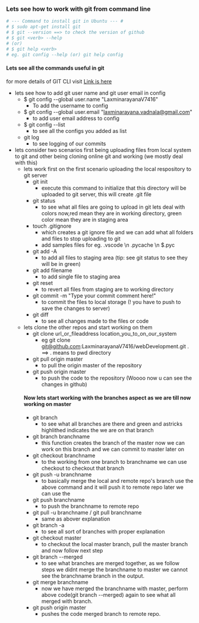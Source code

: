 ### Lets see how to work with git from command line
```Python
# --- Command to install git in Ubuntu --- #
# $ sudo apt-get install git
# $ git --version ==> to check the version of github
# $ git <verb> --help
# (or)
# $ git help <verb>
# eg. git config --help (or) git help config
```
#### Lets see all the commands useful in git
for more details of GIT CLI visit [Link is here](https://git-scm.com/book/en/v2 "its pro git book")
* lets see how to add git user name and git user email in config
    * $ git config --global user.name "LaxminarayanaV7416"
      * To add the username to config
    * $ git config --global user.email "laxminarayana.vadnala@gmail.com"
      * to add user email address to config 
    * $ git config --list
      * to see all the configs you added as list
   * git log 
      * to see logging of our commits
 * lets consider two scenarios first being uploading files from local system to git and other being cloning online git and working (we mostly deal with this)
   * lets work first on the first scenario uploading the local respository to git server
      * git init
         * execute this command to initialize that this directory will be uploaded to git server, this will create .git file
      * git status
         * to see what all files are going to upload in git lets deal with colors now,red mean they are in working directory, green color mean they are in staging area
      * touch .gitignore
         * which creates a git ignore file and we can add what all folders and files to stop uploading to git
         * add samples files for eg. .vscode \n .pycache \n $.pyc
      * git add -A
         * to add all files to staging area (tip: see git status to see they will be in green)
      * git add filename
         * to add single file to staging area
      * git reset
         * to revert all files from staging are to working directory
      * git commit -m "Type your commit comment here!"
         * to commit the files to local storage (! you have to push to save the changes to server)
      * git diff
         * to see all changes made to the files or code
   * lets clone the other repos and start working on them
      * git clone url_or_fileaddress location_you_to_on_our_system
         * eg git clone git@github.com:LaxminarayanaV7416/webDevelopment.git . ==> . means to pwd directory
      * git pull origin master
         * to pull the origin master of the repository
      * git push origin master
         * to push the code to the repository (Woooo now u can see the changes in github)
      #### Now lets start working with the branches aspect as we are till now working on master
      * git branch
         * to see what all branches are there and green and astricks highlithed indicates the we are on that branch
      * git branch branchname
         * this function creates the branch of the master now we can work on this branch and we can commit to master later on
      * git checkout branchname
         * to the working from one branch to branchname we can use checkout to checkout that branch
      * git push -u branchname
         * to basically merge the local and remote repo's branch use the above command and it will push it to remote repo later we can use the 
      * git push branchname
         * to push the branchname to remote repo
      * git pull -u branchname / git pull branchname
         * same as abover explanation
      * git branch -a 
         * to see all sort of branches with proper explanation
      * git checkout master
         * to checkout the local master branch, pull the master branch and now follow next step
      * git branch --merged 
         * to see what branches are merged together, as we follow steps we didnt merge the branchname to master we cannot see the branchname branch in the output.
      * git merge branchname
         * now we have merged the branchname with master, perform above code(git branch --merged) again to see what all merged with branch.
      * git push origin master
         * pushes the code merged branch to remote repo.
